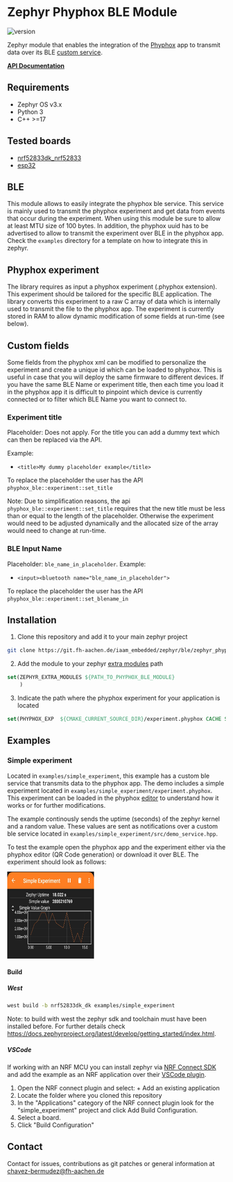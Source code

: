 # Zephyr Phyphox BLE Module

![version](https://img.shields.io/badge/version-1.0.0-blue)

Zephyr module that enables the integration of the [Phyphox](https://phyphox.org/) app to transmit data over its BLE [custom service](https://phyphox.org/wiki/index.php/Bluetooth_Low_Energy).

[**API Documentation**](https://iaam_embedded.pages.fh-aachen.de/zephyr/ble/zephyr_phyphox-ble/)

## Requirements

- Zephyr OS v3.x
- Python 3
- C++ >=17

## Tested boards

- [nrf52833dk_nrf52833](https://docs.zephyrproject.org/2.6.0/boards/arm/nrf52833dk_nrf52833/doc/index.html)
- [esp32](https://docs.zephyrproject.org/latest/boards/xtensa/esp32/doc/index.html)

## BLE

This module allows to easily integrate the phyphox ble service. This service is mainly used to transmit the phyphox experiment and get data from events that occur during the experiment. When using this module be sure to allow at least MTU size of 100 bytes. In addition, the phyphox uuid has to be advertised to allow to transmit the experiment over BLE in the phyphox app. Check the `examples` directory for a template on how to integrate this in zephyr.


## Phyphox experiment

The library requires as input a phyphox experiment (.phyphox extension). This experiment should be tailored for the specific BLE application. The library converts this experiment to a raw C array of data which is internally used to transmit the file to the phyphox app. The experiment is currently stored in RAM to allow dynamic modification of some fields at run-time (see below).

## Custom fields

Some fields from the phyphox xml can be modified to personalize the experiment and create a unique id which can be loaded to phyphox. This is useful in case that you will deploy the same firmware to different devices. If you have the same BLE Name or experiment title, then each time you load it in the phyphox app it is difficult to pinpoint which device is currently connected or to filter which BLE Name you want to connect to. 

### Experiment title

Placeholder: Does not apply. For the title you can add a dummy text which can then be replaced via the API.

Example:
- `<title>My dummy placeholder example</title>`

To replace the placeholder the user has the API `phyphox_ble::experiment::set_title`

Note: Due to simplification reasons, the api `phyphox_ble::experiment::set_title` requires that the new title must be less than or equal to the length of the placeholder. Otherwise the experiment would need to be adjusted dynamically and the allocated size of the array would need to change at run-time.

### BLE Input Name

Placeholder: `ble_name_in_placeholder`. Example:
- `<input><bluetooth name="ble_name_in_placeholder">`

To replace the placeholder the user has the API `phyphox_ble::experiment::set_blename_in`



## Installation

1. Clone this repository and add it to your main zephyr project

```bash
git clone https://git.fh-aachen.de/iaam_embedded/zephyr/ble/zephyr_phyphox-ble.git --recurse-submodules 
```
2. Add the module to your zephyr [extra modules](https://docs.zephyrproject.org/latest/develop/modules.html) path
```cmake
set(ZEPHYR_EXTRA_MODULES ${PATH_TO_PHYPHOX_BLE_MODULE}
    )
```

3. Indicate the path where the phyphox experiment for your application is located

```cmake
set(PHYPHOX_EXP  ${CMAKE_CURRENT_SOURCE_DIR}/experiment.phyphox CACHE STRING INTERNAL)
```

## Examples

### Simple experiment

Located in `examples/simple_experiment`, this example has a custom ble service that transmits data to the phyphox app. The demo includes a simple experiment located in `examples/simple_experiment/experiment.phyphox`. This experiment can be loaded in the phyphox [editor](https://phyphox.org/editor/) to understand how it works or for further modifications.

The example continously sends the uptime (seconds) of the zephyr kernel and a random value. These values are sent as notifications over a custom ble service located in `examples/simple_experiment/src/demo_service.hpp`.

To test the example open the phyphox app and the experiment either via the phyphox editor (QR Code generation) or download it over BLE. The experiment should look as follows:

<img src="images/simple_experiment.png" width="200" height="200" />

#### Build

##### West

```bash
west build -b nrf52833dk_dk examples/simple_experiment
```

Note: to build with west the zephyr sdk and toolchain must have been installed before. For further details check https://docs.zephyrproject.org/latest/develop/getting_started/index.html.

##### VSCode

If working with an NRF MCU you can install zephyr via [NRF Connect SDK](https://developer.nordicsemi.com/nRF_Connect_SDK/doc/latest/nrf/index.html) and add the example as an NRF application over their [VSCode plugin](https://www.nordicsemi.com/Products/Development-tools/nRF-Connect-for-VS-Code/Tutorials).

1. Open the NRF connect plugin and select: + Add an existing application
2. Locate the folder where you cloned this repository
3. In the "Applications" category of the NRF connect plugin look for the "simple_experiment" project and click Add Build Configuration.
4. Select a board.
5. Click "Build Configuration"  

## Contact

Contact for issues, contributions as git patches or general information at chavez-bermudez@fh-aachen.de
